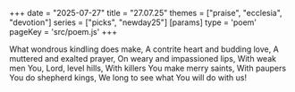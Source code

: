 +++
date = "2025-07-27"
title = "27.07.25"
themes = ["praise", "ecclesia", "devotion"]
series = ["picks", "newday25"]
[params]
  type = 'poem'
  pageKey = 'src/poem.js'
+++

What wondrous kindling does make,
A contrite heart and budding love,
A muttered and exalted prayer,
On weary and impassioned lips,
With weak men You, Lord, level hills,
With killers You make merry saints,
With paupers You do shepherd kings,
We long to see what You will do with us!
